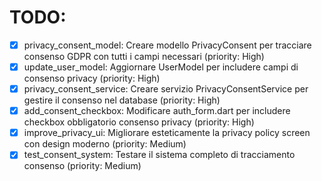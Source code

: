 # TODO:

- [x] privacy_consent_model: Creare modello PrivacyConsent per tracciare consenso GDPR con tutti i campi necessari (priority: High)
- [x] update_user_model: Aggiornare UserModel per includere campi di consenso privacy (priority: High)
- [x] privacy_consent_service: Creare servizio PrivacyConsentService per gestire il consenso nel database (priority: High)
- [x] add_consent_checkbox: Modificare auth_form.dart per includere checkbox obbligatorio consenso privacy (priority: High)
- [x] improve_privacy_ui: Migliorare esteticamente la privacy policy screen con design moderno (priority: Medium)
- [x] test_consent_system: Testare il sistema completo di tracciamento consenso (priority: Medium)
